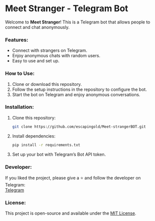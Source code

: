 # Meet Stranger - Telegram Bot

Welcome to **Meet Stranger**! This is a Telegram bot that allows people to connect and chat anonymously. 

### Features:
- Connect with strangers on Telegram.
- Enjoy anonymous chats with random users.
- Easy to use and set up.

### How to Use:
1. Clone or download this repository.
2. Follow the setup instructions in the repository to configure the bot.
3. Start the bot on Telegram and enjoy anonymous conversations.

### Installation:
1. Clone this repository:
    ```bash
    git clone https://github.com/escapingold/Meet-strangerBOT.git
    ```
2. Install dependencies:
    ```bash
    pip install -r requirements.txt
    ```

3. Set up your bot with Telegram’s Bot API token.

### Developer:
If you liked the project, please give a ⭐️ and follow the developer on Telegram:  
[Telegram](https://t.me/py_hubs)

### License:
This project is open-source and available under the [MIT License](LICENSE).
